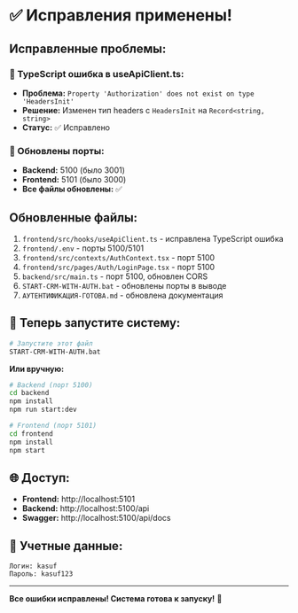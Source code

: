 # ✅ Исправления применены!

## Исправленные проблемы:

### 🔧 TypeScript ошибка в useApiClient.ts:
- **Проблема:** `Property 'Authorization' does not exist on type 'HeadersInit'`
- **Решение:** Изменен тип headers с `HeadersInit` на `Record<string, string>`
- **Статус:** ✅ Исправлено

### 🚀 Обновлены порты:
- **Backend:** 5100 (было 3001)
- **Frontend:** 5101 (было 3000)
- **Все файлы обновлены:** ✅

## Обновленные файлы:

1. `frontend/src/hooks/useApiClient.ts` - исправлена TypeScript ошибка
2. `frontend/.env` - порты 5100/5101
3. `frontend/src/contexts/AuthContext.tsx` - порт 5100
4. `frontend/src/pages/Auth/LoginPage.tsx` - порт 5100
5. `backend/src/main.ts` - порт 5100, обновлен CORS
6. `START-CRM-WITH-AUTH.bat` - обновлены порты в выводе
7. `АУТЕНТИФИКАЦИЯ-ГОТОВА.md` - обновлена документация

## 🚀 Теперь запустите систему:

```bash
# Запустите этот файл
START-CRM-WITH-AUTH.bat
```

**Или вручную:**
```bash
# Backend (порт 5100)
cd backend
npm install
npm run start:dev

# Frontend (порт 5101) 
cd frontend
npm install  
npm start
```

## 🌐 Доступ:
- **Frontend:** http://localhost:5101
- **Backend:** http://localhost:5100/api
- **Swagger:** http://localhost:5100/api/docs

## 🔑 Учетные данные:
```
Логин: kasuf
Пароль: kasuf123
```

---

**Все ошибки исправлены! Система готова к запуску!** 🎉
